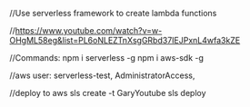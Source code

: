 
//Use serverless framework to create lambda functions

//https://www.youtube.com/watch?v=w-OHgML58eg&list=PL6oNLEZTnXsgGRbd37IEJPxnL4wfa3kZE

//Commands:
npm i serverless -g
npm i aws-sdk -g

//aws 
user: serverless-test, AdministratorAccess, 

//deploy to aws
sls create -t GaryYoutube
sls deploy
